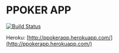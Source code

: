 # PPOKER APP

[![Build Status](https://travis-ci.org/uedi/ppoker.svg)](https://travis-ci.org/uedi/ppoker)

Heroku: [http://ppokerapp.herokuapp.com/](http://ppokerapp.herokuapp.com/)

